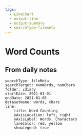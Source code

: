 ```yaml
---
tags:
  - LineChart
  - output-line
  - output-summary
  - searchType-filemeta
---
```

# Word Counts
## From daily notes

```tracker
searchType: fileMeta
searchTarget: numWords, numChars
folder: Ξdiary
startDate: 2021-01-01
endDate: 2021-01-05
datasetName: words, chars
line:
    title: Word Counting
    yAxisLocation: left, right
    yAxisLabel: Words, Characters
    lineColor: red, yellow
    showLegend: true
```
